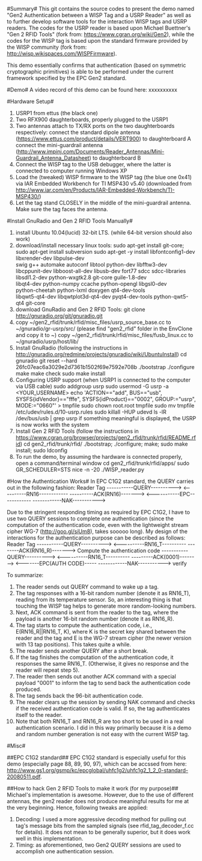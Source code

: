 #Summary#
This git contains the source codes to present the demo named "Gen2 Authentication between a WISP Tag and a USRP Reader" as well as to further develop software tools for the interaction WISP tags and USRP readers. The codes for the USRP reader is based upon Michael Buettner's "Gen 2 RFID Tools" (fork from: https://www.cgran.org/wiki/Gen2), while the codes for the WISP tag is based upon the standard firmware provided by the WISP community (fork from: http://wisp.wikispaces.com/WISPFirmware).

This demo essentially confirms that authentication (based on symmetric cryptographic primitives) is able to be performed under the current framework specified by the EPC Gen2 standard.

#Demo#
A video record of this demo can be found here: xxxxxxxxxx


#Hardware Setup#
1. USRP1 from ettus (the black one)
2. Two RFX900 daughterboards, properly plugged to the USRP1
3. Two antennas attach to TX/RX ports on the two daughterboards respectively:
	connect the standard dipole antenna (https://www.ettus.com/product/details/VERT900) to daughterboard A
	connect the mini-guardrail antenna (http://www.impinj.com/Documents/Reader_Antennas/Mini-Guardrail_Antenna_Datasheet) to daughterboard B
4. Connect the WISP tag to the USB debugger, where the latter is connected to computer running Windows XP
5. Load the (tweaked) WISP firmware to the WISP tag (the blue one 0x41) via IAR Embedded Workbench for TI MSP430 v5.40 (downloaded from http://www.iar.com/en/Products/IAR-Embedded-Workbench/TI-MSP430/)
6. Let the tag stand CLOSELY in the middle of the mini-guardrail antenna. Make sure the tag faces the antenna.


#Install GnuRadio and Gen 2 RFID Tools Manually#
1. install Ubuntu 10.04(lucid) 32-bit LTS. (while 64-bit version should also work)
2. download/install necessary linux tools:
	sudo apt-get install git-core; sudo apt-get install subversion
	sudo apt-get -y install libfontconfig1-dev libxrender-dev libpulse-dev \
	swig g++ automake autoconf libtool python-dev libfftw3-dev \
	libcppunit-dev libboost-all-dev libusb-dev fort77 sdcc sdcc-libraries \
	libsdl1.2-dev python-wxgtk2.8 git-core guile-1.8-dev \
	libqt4-dev python-numpy ccache python-opengl libgsl0-dev \
	python-cheetah python-lxml doxygen qt4-dev-tools \
	libqwt5-qt4-dev libqwtplot3d-qt4-dev pyqt4-dev-tools python-qwt5-qt4 git-core
3. download GnuRadio and Gen 2 RFID Tools:
	git clone http://gnuradio.org/git/gnuradio.git
4. copy ~/gen2_rfid/trunk/rfid/misc_files/usrp_source_base.cc to ~/gnuradio/gr-usrp/src/ (please find "gen2_rfid" folder in the EnvClone and copy it to ~)
   copy ~/gen2_rfid/trunk/rfid/misc_files/fusb_linux.cc to ~/gnuradio/usrp/host/lib/
5. Install GnuRadio (following the instructions in http://gnuradio.org/redmine/projects/gnuradio/wiki/UbuntuInstall)
	cd gnuradio
	git reset --hard 26fc07eac6a3029e2d7361b1502f69e7592e708b
	./bootstrap
	./configure
	make
	make check
	sudo make install
6. Configuring USRP support (when USRP1 is connected to the computer via USB cable)
	sudo addgroup usrp
	sudo usermod -G usrp -a <YOUR_USERNAME>
	echo 'ACTION=="add", BUS=="usb", SYSFS{idVendor}=="fffe", SYSFS{idProduct}=="0002", GROUP:="usrp", MODE:="0660"' > tmpfile
	sudo chown root.root tmpfile
	sudo mv tmpfile /etc/udev/rules.d/10-usrp.rules
	sudo killall -HUP udevd
	ls -lR /dev/bus/usb | grep usrp
if something meaningful is displayed, the USRP is now works with the system 
7. Install Gen 2 RFID Tools (follow the instructions in https://www.cgran.org/browser/projects/gen2_rfid/trunk/rfid/README.rfid)
	cd gen2_rfid/trunk/rfid/
	./bootstrap; ./configure; make; sudo make install;
	sudo ldconfig
5. To run the demo, by assuming the hardware is connected properly, open a command/terminal window
	cd gen2_rfid/trunk/rfid/apps/
	sudo GR_SCHEDULER=STS nice -n -20 ./WISP_reader.py


#How the Authentication Works#
In EPC C1G2 standard, the QUERY carries out in the following fashion:
Reader				               				Tag
			-----------QUERY---------->
			<----------RN16------------
			----------ACK(RN16)------->
			<-----------EPC------------
			------------NAK----------->

Due to the stringent responding timing as required by EPC C1G2, I have to use two QUERY sessions to complete one authentication (since the computation of the authentication code, even with the lightweight stream cipher WG-7 (http://goo.gl/siUm8), takes sooooo long). My design of the interactions for the authentication purpose can be described as follows:
Reader											Tag
			-----------QUERY---------->
			<----------RN16_T----------
			--------ACK(RN16_R)------->
												Compute the authentication code
			-----------QUERY---------->
			<----------RN16_T----------
			---------ACK(0001)-------->
			<-------EPC(AUTH CODE)-----
			------------NAK----------->
verify

To summarize:
1. The reader sends out QUERY command to wake up a tag.
2. The tag responses with a 16-bit random number (denote it as RN16_T), reading from its temperature sensor. So, an interesting thing is that touching the WISP tag helps to generate more random-looking numbers.
3. Next, ACK command is sent from the reader to the tag, where the payload is another 16-bit random number (denote it as RN16_R).
4. The tag starts to compute the authentication code, i.e., E(RN16_R||RN16_T, K), where K is the secret key shared between the reader and the tag and E is the WG-7 stream cipher (the newer version with 13 tap positions). This takes quite a while.
5. The reader sends another QUERY after a short break. 
6. If the tag finishes the computation of the authentication code, it responses the same RN16_T. (Otherwise, it gives no response and the reader will repeat step 5).
7. The reader then sends out another ACK command with a special payload "0001" to inform the tag to send back the authentication code produced.
8. The tag sends back the 96-bit authentication code.
9. The reader clears up the session by sending NAK command and checks if the received authentication code is valid. If so, the tag authenticates itself to the reader.
10. Note that both RN16_T and RN16_R are too short to be used in a real authentication scenario. I did in this way primarily because it is a demo and random number generation is not easy with the current WISP tag.


#Misc#

##EPC C1G2 standard##
EPC C1G2 standard is especially useful for this demo (especially page 88, 89, 90, 97), which can be accssed from here: http://www.gs1.org/gsmp/kc/epcglobal/uhfc1g2/uhfc1g2_1_2_0-standard-20080511.pdf.

##How to hack Gen 2 RFID Tools to make it work (for my purpose)##
Michael's implementation is awesome. However, due to the use of different antennas, the gen2 reader does not produce meaningful results for me at the very beginning. Hence, following tweaks are applied:
1. Decoding: I used a more aggressive decoding method for pulling out tag's message bits from the sampled signals (see rfid_tag_decoder_f.cc for details). It does not mean to be generally superior, but it does work well in this implementation.
2. Timing: as aforementioned, two Gen2 QUERY sessions are used to accomplish one authentication session.
